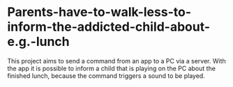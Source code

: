 # Parents-have-to-walk-less-to-inform-the-addicted-child-about-e.g.-lunch
This project aims to send a command from an app to a PC via a server. With the app it is possible to inform a child that is playing on the PC about the finished lunch, because the command triggers a sound to be played.
